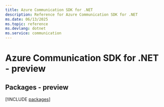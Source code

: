 ```yaml
---
title: Azure Communication SDK for .NET
description: Reference for Azure Communication SDK for .NET
ms.date: 06/13/2025
ms.topic: reference
ms.devlang: dotnet
ms.service: communication
---
```

# Azure Communication SDK for .NET - preview
## Packages - preview
[!INCLUDE [packages](communication-index.md)]